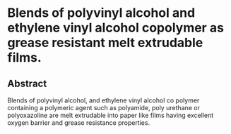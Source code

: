 # Blends of polyvinyl alcohol and ethylene vinyl alcohol copolymer as grease resistant melt extrudable films.

## Abstract
Blends of polyvinyl alcohol, and ethylene vinyl alcohol co polymer containing a polymeric agent such as polyamide, poly urethane or polyoxazoline are melt extrudable into paper like films having excellent oxygen barrier and grease resistance properties.